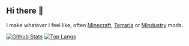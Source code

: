 ## Hi there 👋
I make whatever I feel like, often [Minecraft](https://modrinth.com/user/wdfeer), [Terraria](https://steamcommunity.com/id/wdf33r/myworkshopfiles/?appid=1281930) or [Mindustry](https://github.com/search?q=owner%3Awdfeer+topic%3Amindustry-mod&type=repositories) mods.

[![Github Stats](https://github-readme-stats.vercel.app/api?username=wdfeer&theme=dark&show_icons=true&hide=contribs)](https://github.com/anuraghazra/github-readme-stats)
[![Top Langs](https://github-readme-stats.vercel.app/api/top-langs/?username=wdfeer&theme=dark&layout=compact)](https://github.com/anuraghazra/github-readme-stats)
